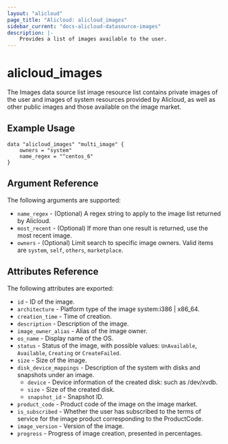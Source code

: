 ```yaml
---
layout: "alicloud"
page_title: "Alicloud: alicloud_images"
sidebar_current: "docs-alicloud-datasource-images"
description: |-
    Provides a list of images available to the user.
---
```


# alicloud\_images

The Images data source list image resource list contains private images of the user and images of system resources provided by Alicloud, as well as other public images and those available on the image market.

## Example Usage

```
data "alicloud_images" "multi_image" {
	owners = "system"
	name_regex = "^centos_6"
}

```

## Argument Reference

The following arguments are supported:

* `name_regex` - (Optional) A regex string to apply to the image list returned by Alicloud.
* `most_recent` - (Optional) If more than one result is returned, use the most recent image.
* `owners` - (Optional) Limit search to specific image owners. Valid items are `system`, `self`, `others`, `marketplace`.

## Attributes Reference

The following attributes are exported:

* `id` - ID of the image.
* `architecture` - Platform type of the image system:i386 | x86_64.
* `creation_time` - Time of creation.
* `description` - Description of the image.
* `image_owner_alias` - Alias of the image owner.
* `os_name` - Display name of the OS.
* `status` - Status of the image, with possible values: `UnAvailable`, `Available`, `Creating` or `CreateFailed`.
* `size` - Size of the image.
* `disk_device_mappings` - Description of the system with disks and snapshots under an image.
  * `device` - Device information of the created disk: such as /dev/xvdb.
  * `size` - Size of the created disk.
  * `snapshot_id` - Snapshot ID.
* `product_code` - Product code of the image on the image market.
* `is_subscribed` - Whether the user has subscribed to the terms of service for the image product corresponding to the ProductCode.
* `image_version` - Version of the image.
* `progress` - Progress of image creation, presented in percentages.
